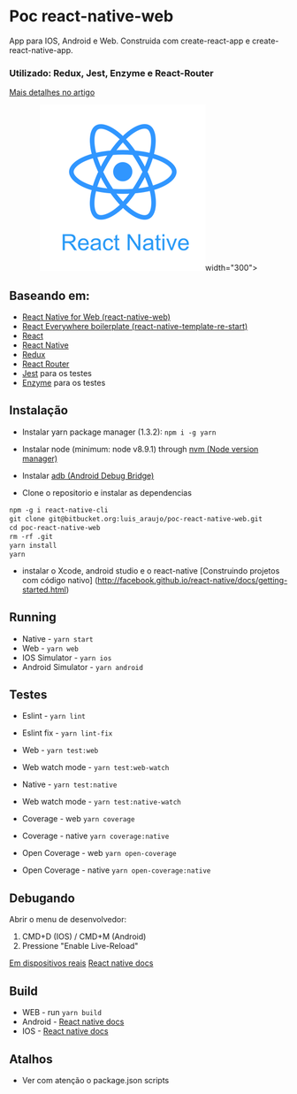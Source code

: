 # Poc react-native-web

App para IOS, Android e Web. Construida com create-react-app e create-react-native-app.

### Utilizado: Redux, Jest, Enzyme e React-Router

[Mais detalhes no artigo](https://medium.com/@Or_yoffe/building-a-platform-agnostic-app-react-native-and-web-c0e82cbdda8)

<p align="center">
<img src="https://raw.githubusercontent.com/VISI-ONE/rnw-starter-app/master/src/assets/logo.png">width="300">
</p>

## Baseando em:
- [React Native for Web (react-native-web)](https://github.com/necolas/react-native-web)
- [React Everywhere boilerplate (react-native-template-re-start)](https://github.com/react-everywhere/re-start)
- [React](https://reactjs.org/)
- [React Native](http://facebook.github.io/react-native/)
- [Redux](https://redux.js.org/)
- [React Router](https://reacttraining.com/react-router/native/)
- [Jest](https://facebook.github.io/jest/) para os testes
- [Enzyme](http://airbnb.io/enzyme/) para os testes

## Instalação

- Instalar yarn package manager (1.3.2): `npm i -g yarn`
- Instalar node (minimum: node v8.9.1) through [nvm (Node version manager)](https://github.com/creationix/nvm)
- Instalar [adb (Android Debug Bridge)](https://developer.android.com/studio/releases/platform-tools.html)


- Clone o repositorio e instalar as dependencias
```
npm -g i react-native-cli
git clone git@bitbucket.org:luis_araujo/poc-react-native-web.git
cd poc-react-native-web
rm -rf .git
yarn install
yarn
```

- instalar o Xcode, android studio e o react-native [Construindo projetos com código nativo]
(http://facebook.github.io/react-native/docs/getting-started.html)

## Running

- Native - `yarn start`
- Web - `yarn web`
- IOS Simulator - `yarn ios`
- Android Simulator - `yarn android`


## Testes

- Eslint - `yarn lint`
- Eslint fix - `yarn lint-fix`
- Web - `yarn test:web`

- Web watch mode - `yarn test:web-watch`

- Native - `yarn test:native`

- Web watch mode - `yarn test:native-watch`

- Coverage - web `yarn coverage`
- Coverage - native `yarn coverage:native`
- Open Coverage - web `yarn open-coverage`
- Open Coverage - native `yarn open-coverage:native`

## Debugando

Abrir o menu de desenvolvedor:
1. CMD+D (IOS) / CMD+M (Android)
2. Pressione "Enable Live-Reload"

[Em dispositivos reais](http://facebook.github.io/react-native/releases/0.49/docs/running-on-device.html)
[React native docs](http://facebook.github.io/react-native/docs/debugging.html)


## Build
- WEB - run `yarn build`
- Android - [React native docs](http://facebook.github.io/react-native/releases/0.49/docs/signed-apk-android.html)
- IOS - [React native docs](http://facebook.github.io/react-native/releases/0.49/docs/running-on-device.html#building-your-app-for-production)


## Atalhos
- Ver com atenção o package.json scripts
